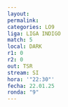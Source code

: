 ```yaml
---
layout: 
permalink: 
categories: LO9
liga: LIGA INDIGO
match: 5
local: DARK
r1: 0
r2: 0
out: TSR
stream: SI
hora: '"22:30"'
fecha: 22.01.25
ronda: "9"
---
```

